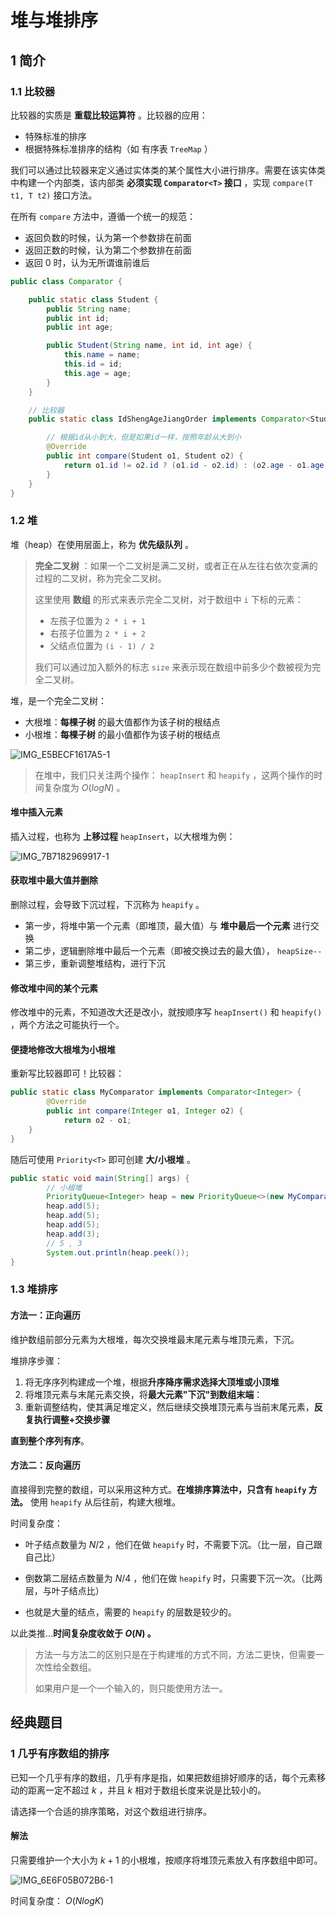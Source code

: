 # 堆与堆排序

## 1 简介

### 1.1 比较器

比较器的实质是 **重载比较运算符** 。比较器的应用：

- 特殊标准的排序
- 根据特殊标准排序的结构（如 有序表 `TreeMap` ）

我们可以通过比较器来定义通过实体类的某个属性大小进行排序。需要在该实体类中构建一个内部类，该内部类 **必须实现 `Comparator<T>` 接口** ，实现 `compare(T t1, T t2)` 接口方法。

在所有 `compare` 方法中，遵循一个统一的规范：

- 返回负数的时候，认为第一个参数排在前面
- 返回正数的时候，认为第二个参数排在前面
- 返回 0 时，认为无所谓谁前谁后

```java
public class Comparator {

	public static class Student {
		public String name;
		public int id;
		public int age;

		public Student(String name, int id, int age) {
			this.name = name;
			this.id = id;
			this.age = age;
		}
	}

	// 比较器
	public static class IdShengAgeJiangOrder implements Comparator<Student> {

		// 根据id从小到大，但是如果id一样，按照年龄从大到小
		@Override
		public int compare(Student o1, Student o2) {
			return o1.id != o2.id ? (o1.id - o2.id) : (o2.age - o1.age);
		}
	}
}
```

### 1.2 堆

堆（heap）在使用层面上，称为 **优先级队列** 。

> **完全二叉树** ：如果一个二叉树是满二叉树，或者正在从左往右依次变满的过程的二叉树，称为完全二叉树。
>
> 这里使用 **数组** 的形式来表示完全二叉树，对于数组中 `i` 下标的元素：
>
> - 左孩子位置为 `2 * i + 1` 
> - 右孩子位置为 `2 * i + 2` 
> - 父结点位置为 `(i - 1) / 2` 
>
> 我们可以通过加入额外的标志 `size` 来表示现在数组中前多少个数被视为完全二叉树。

堆，是一个完全二叉树：

- 大根堆：**每棵子树** 的最大值都作为该子树的根结点
- 小根堆：**每棵子树** 的最小值都作为该子树的根结点

![IMG_E5BECF1617A5-1](https://tva1.sinaimg.cn/large/008vxvgGgy1h8g1lkeaskj315y0jogni.jpg)

> 在堆中，我们只关注两个操作： `heapInsert` 和 `heapify` ，这两个操作的时间复杂度为 $O(logN)$ 。

#### 堆中插入元素

插入过程，也称为 **上移过程** `heapInsert`，以大根堆为例：

![IMG_7B7182969917-1](https://tva1.sinaimg.cn/large/008vxvgGgy1h8g1ysbjq3j31a80u0ag4.jpg)

#### 获取堆中最大值并删除

删除过程，会导致下沉过程，下沉称为 `heapify` 。

- 第一步，将堆中第一个元素（即堆顶，最大值）与 **堆中最后一个元素** 进行交换
- 第二步，逻辑删除堆中最后一个元素（即被交换过去的最大值）， `heapSize--`
- 第三步，重新调整堆结构，进行下沉

#### 修改堆中间的某个元素

修改堆中的元素，不知道改大还是改小，就按顺序写 `heapInsert()` 和 `heapify()` ，两个方法之可能执行一个。

#### 便捷地修改大根堆为小根堆

重新写比较器即可！比较器：

```java
public static class MyComparator implements Comparator<Integer> {
		@Override
		public int compare(Integer o1, Integer o2) {
			return o2 - o1;
    }
}
```

随后可使用 `Priority<T>` 即可创建 **大/小根堆** 。

```java
public static void main(String[] args) {
		// 小根堆
		PriorityQueue<Integer> heap = new PriorityQueue<>(new MyComparator());
		heap.add(5);
		heap.add(5);
		heap.add(5);
		heap.add(3);
		// 5 , 3
		System.out.println(heap.peek());
}
```

### 1.3 堆排序

#### 方法一：正向遍历

维护数组前部分元素为大根堆，每次交换堆最末尾元素与堆顶元素，下沉。

堆排序步骤：

1. 将无序序列构建成一个堆，根据**升序降序需求选择大顶堆或小顶堆**
2. 将堆顶元素与末尾元素交换，将**最大元素"下沉"到数组末端**：
3. 重新调整结构，使其满足堆定义，然后继续交换堆顶元素与当前末尾元素，**反复执行调整+交换步骤**

**直到整个序列有序**。

#### 方法二：反向遍历

直接得到完整的数组，可以采用这种方式。**在堆排序算法中，只含有 `heapify` 方法。** 使用 `heapify` 从后往前，构建大根堆。

时间复杂度：

- 叶子结点数量为 $N/2$ ，他们在做 `heapify` 时，不需要下沉。（比一层，自己跟自己比）

- 倒数第二层结点数量为 $N/4$ ，他们在做 `heapify` 时，只需要下沉一次。（比两层，与叶子结点比）
- 也就是大量的结点，需要的 `heapify` 的层数是较少的。

以此类推...**时间复杂度收敛于 $O(N)$ 。**

> 方法一与方法二的区别只是在于构建堆的方式不同，方法二更快，但需要一次性给全数组。
>
> 如果用户是一个一个输入的，则只能使用方法一。

## 经典题目

### 1 几乎有序数组的排序

已知一个几乎有序的数组，几乎有序是指，如果把数组排好顺序的话，每个元素移动的距离一定不超过 $k$ ，并且 $k$ 相对于数组长度来说是比较小的。

请选择一个合适的排序策略，对这个数组进行排序。

#### 解法

只需要维护一个大小为 $k+1$ 的小根堆，按顺序将堆顶元素放入有序数组中即可。

![IMG_6E6F05B072B6-1](https://tva1.sinaimg.cn/large/008vxvgGgy1h8h71to0tmj31900kcgow.jpg)

时间复杂度： $O(NlogK)$











